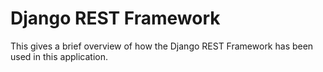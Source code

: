 # Django REST Framework

This gives a brief overview of how the Django REST Framework has been used in this application.
